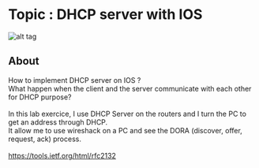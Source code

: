 # Topic : DHCP server with IOS <br />
![alt tag](https://raw.githubusercontent.com/cedsam/Cisco-ICNDCertification/master/ipv4_dhcp_services/network_blueprint.png)
 <br />
## About <br />
How to implement DHCP server on IOS ? <br />
What happen when the client and the server communicate with each other for DHCP purpose? <br />
 <br />
In this lab exercice, I use DHCP Server on the routers and I turn the PC to get an address through DHCP. <br />
It allow me to use wireshack on a PC and see the DORA (discover, offer, request, ack) process. <br />
 <br />
https://tools.ietf.org/html/rfc2132